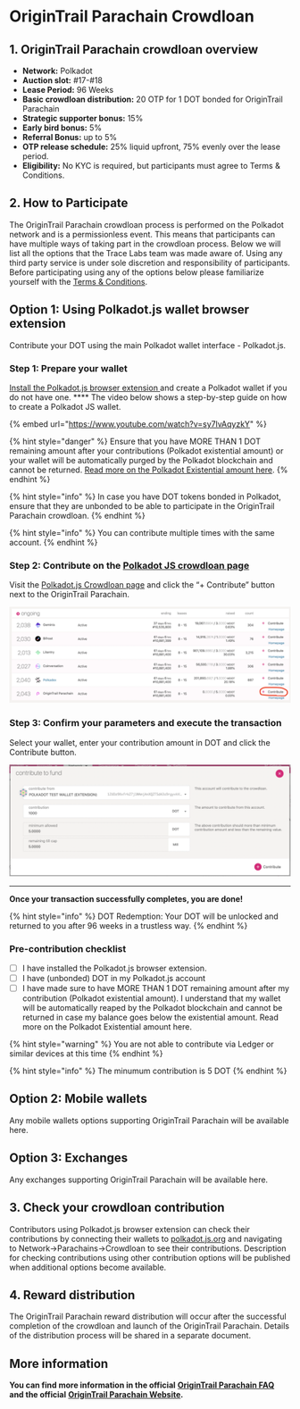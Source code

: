 # OriginTrail Parachain Crowdloan

## 1. OriginTrail Parachain crowdloan overview

* **Network:** Polkadot&#x20;
* **Auction slot:** #17-#18&#x20;
* **Lease Period:** 96 Weeks&#x20;
* **Basic crowdloan distribution:** 20 OTP for 1 DOT bonded for OriginTrail Parachain&#x20;
* **Strategic supporter bonus:** 15%&#x20;
* **Early bird bonus:** 5%&#x20;
* **Referral Bonus:** up to 5%&#x20;
* **OTP release schedule:** 25% liquid upfront, 75% evenly over the lease period.&#x20;
* **Eligibility:** No KYC is required, but participants must agree to Terms & Conditions.

## 2. **How to Participate**



The OriginTrail Parachain crowdloan process is performed on the Polkadot network and is a permissionless event. This means that participants can have multiple ways of taking part in the crowdloan process. Below we will list all the options that the Trace Labs team was made aware of. Using any third party service is under sole discretion and responsibility of participants. Before participating using any of the options below please familiarize yourself with the [Terms & Conditions](https://parachain.origintrail.io/terms-and-conditions).

## **Option 1: Using Polkadot.js wallet browser extension**

Contribute your DOT using the main Polkadot wallet interface - Polkadot.js.

### Step 1: Prepare your wallet

[Install the Polkadot.js browser extension ](https://polkadot.js.org/extension/)and create a Polkadot wallet if you do not have one. **** The video below shows a step-by-step guide on how to create a Polkadot JS wallet.

{% embed url="https://www.youtube.com/watch?v=sy7lvAqyzkY" %}

{% hint style="danger" %}
Ensure that you have MORE THAN 1 DOT remaining amount after your contributions (Polkadot existential amount) or your wallet will be automatically purged by the Polkadot blockchain and cannot be returned. [Read more on the Polkadot Existential amount here](https://support.polkadot.network/support/solutions/articles/65000168651-what-is-the-existential-deposit-#:\~:text=Print\&text=On%20the%20Polkadot%20network%2C%20an,the%20Existential%20Deposit%20\(ED\).).
{% endhint %}

{% hint style="info" %}
In case you have DOT tokens bonded in Polkadot, ensure that they are unbonded to be able to participate in the OriginTrail Parachain crowdloan.&#x20;
{% endhint %}

{% hint style="info" %}
&#x20;You can contribute multiple times with the same account.
{% endhint %}

### **Step 2: Contribute on the** [**Polkadot JS crowdloan page**](https://polkadot.js.org/apps/?rpc=wss%3A%2F%2Frpc.polkadot.io#/parachains/crowdloan)

Visit the [Polkadot.js Crowdloan page](https://polkadot.js.org/apps/?rpc=wss%3A%2F%2Frpc.polkadot.io#/parachains/crowdloan) and click the “+ Contribute” button next to the OriginTrail Parachain.

![Click on the "Contribute" button in the OriginTrail Parachain row](<../.gitbook/assets/Screenshot 2022-04-23 at 12.30.53.png>)

### **Step 3: Confirm your parameters and execute the transaction**

Select your wallet, enter your contribution amount in DOT and click the Contribute button.

![Insert your contribution amount and click "Contribute" in the bottom right corner](<../.gitbook/assets/Screenshot 2022-04-23 at 12.32.48.png>)

****

**Once your transaction successfully completes, you are done!**

{% hint style="info" %}
DOT Redemption: Your DOT will be unlocked and returned to you after 96 weeks in a trustless way.
{% endhint %}

### **Pre-contribution checklist**

* [ ] I have installed the Polkadot.js browser extension.&#x20;
* [ ] I have (unbonded) DOT in my Polkadot.js account&#x20;
* [ ] I have made sure to have MORE THAN 1 DOT remaining amount after my contribution (Polkadot existential amount). I understand that my wallet will be automatically reaped by the Polkadot blockchain and cannot be returned in case my balance goes below the existential amount. Read more on the Polkadot Existential amount here.

{% hint style="warning" %}
You are not able to contribute via Ledger or similar devices at this time
{% endhint %}

{% hint style="info" %}
The minumum contribution is 5 DOT
{% endhint %}

## **Option 2: Mobile wallets**

Any mobile wallets options supporting OriginTrail Parachain will be available here.

## **Option 3: Exchanges**

Any exchanges supporting OriginTrail Parachain will be available here.



## **3. Check your crowdloan contribution**

Contributors using Polkadot.js browser extension can check their contributions by connecting their wallets to [polkadot.js.org](https://polkadot.js.org/apps/#/explorer) and navigating to Network->Parachains->Crowdloan to see their contributions. Description for checking contributions using other contribution options will be published when additional options become available.



## **4. Reward distribution**

The OriginTrail Parachain reward distribution will occur after the successful completion of the crowdloan and launch of the OriginTrail Parachain. Details of the distribution process will be shared in a separate document.

## **More information**

**You can find more information in the official** [**OriginTrail Parachain FAQ**](https://parachain.origintrail.io/faq) **and the official** [**OriginTrail Parachain Website**](http://parachain.origintrail.io)**.**
